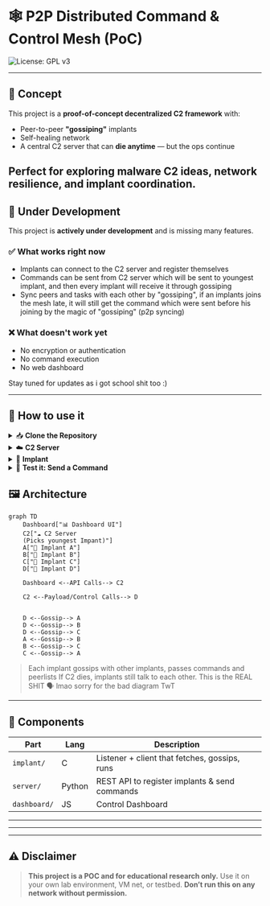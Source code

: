 # 🕸️ P2P Distributed Command & Control Mesh (PoC)

<!-- ![Status](https://img.shields.io/badge/build-pass-brightgreen?style=flat-square) -->
![License: GPL v3](https://img.shields.io/badge/License-GPLv3-blue.svg?style=flat-square)

---

## 🧠 Concept

This project is a **proof-of-concept decentralized C2 framework** with:
- Peer-to-peer **"gossiping"** implants
- Self-healing network
- A central C2 server that can **die anytime** — but the ops continue

Perfect for exploring malware C2 ideas, network resilience, and implant coordination.
---

## 🚧 Under Development

This project is **actively under development** and is missing many features.

### ✅ What works right now
- Implants can connect to the C2 server and register themselves
- Commands can be sent from C2 server which will be sent to youngest implant, and then every implant will receive it through gossiping
- Sync peers and tasks with each other by "gossiping", if an implants joins the mesh late, it will still get the command which were sent before his joining by the magic of "gossiping" (p2p syncing)

### ❌ What doesn't work yet
- No encryption or authentication
- No command execution
- No web dashboard

Stay tuned for updates as i got school shit too :)


---

## 🚀 How to use it
<details>
<summary>📥 <strong>Clone the Repository</strong></summary>

First, clone the repository to your local machine:

```sh
git clone https://github.com/pratiksingh94/mesh-c2.git
cd mesh-c2
```
</details>

<details>
<summary>☁️ <strong>C2 Server</strong></summary>

1. **Navigate to the server directory:**
```sh
cd C2
```
2. **Create virtual environment and install the stuff**
```sh
python3 -m venv venv
# For Unix or macOS, use:
source venv/bin/activate
# For Windows, use:
venv\Scripts\activate
pip3 install -r requirements.txt
```
3. **Start the C2 server:**
```sh
python3 server.py
```
</details>

<details>
<summary>🧠 <strong>Implant</strong></summary>

1. **Navigate to the implant directory:**
    ```sh
    cd implant
    ```

2. **Change the configuration**

    Make a copy of `/includes/config.example.h` and rename it to `config.h`
    Now edit the content of the the file according to your setup anc choice

3. **Run the implant:**
    > ⚠️ **Before proceeding, ensure you have followed step 2 and configured `config.h` as described above. This step is mandatory for both methods below.**

    ---

    ### **Method 1: 🐳 Docker (Recommended)**

    1. **Navigate to the implant directory:**
        ```sh
        cd implant
        ```
    2. **Build the Docker image:**
        ```sh
        docker build -t mesh-c2-implant .
        ```
        > If the build fails, please [open an issue](https://github.com/pratiksingh94/mesh-c2/issues).

    3. **Run the implant container (you can run this multiple times for multiple instances :D):**
        ```sh
        docker run --rm mesh-c2-implant
        ```

    ---

    ### **Method 2: 🛠️ Make (Manual Build & Run)**

    1. **Navigate to the implant directory:**
        ```sh
        cd implant
        ```
    2. **Build the implant using Make:**
        ```sh
        make
        ```
    3. **Copy the resulting binary (`implant`) to each VM or system you want in the mesh.**

    4. **Run the implant on each system:**
        ```sh
        ./implant
        ```
</details>

<!-- <details>
<summary>📊 <strong>Dashboard (Not added yet)</strong></summary>

1. **Navigate to the dashboard directory:**
    ```sh
    cd dashboard
    ```
2. **Install dependencies:**
    ```sh
    npm install
    ```
3. **Start the dashboard:**
    ```sh
    npm start
    ```

</details> -->
<details>
<summary>🧪 <strong>Test it: Send a Command</strong></summary>

Once your C2 server and at least one implant are running, you can test sending a command to the mesh using a simple `curl` request (no dashboard yet):

```sh
curl -X POST http://localhost:8000/admin/send-command \
    -H "Content-Type: application/json" \
    -d '{"cmd": "whoami"}'
```

- You can see the output on the implant logs
- You can also see all implants end up having same amount of peers after few minutes (rounds of gossiping), because they will be share with each other and synced
- Replace `whoami` with any command you want to send to the implants
- Adjust the URL/port if your C2 server is running elsewhere


<!-- > The command will be distributed through the mesh, but **actual execution is not implemented yet** (see roadmap above). -->
</details>

## 🖼️ Architecture

```mermaid
graph TD
    Dashboard["📊 Dashboard UI"]
    C2["☁️ C2 Server
    (Picks youngest Impant)"]
    A["🧠 Implant A"]
    B["🧠 Implant B"]
    C["🧠 Implant C"]
    D["🧠 Implant D"]
    
    Dashboard <--API Calls--> C2

    C2 <--Payload/Control Calls--> D
    
    
    D <--Gossip--> A
    D <--Gossip--> B
    D <--Gossip--> C
    A <--Gossip--> B
    B <--Gossip--> C
    C <--Gossip--> A
````

> Each implant gossips with other implants, passes commands and peerlists
> If C2 dies, implants still talk to each other. This is the REAL SHIT 🗣️ lmao
> sorry for the bad diagram TwT

---

## 🧩 Components

| Part         | Lang   | Description                                   |
| ------------ | ------ | --------------------------------------------- |
| `implant/`   | C      | Listener + client that fetches, gossips, runs |
| `server/`    | Python | REST API to register implants & send commands |
| `dashboard/` | JS     | Control Dashboard                             |

---


<!-- ## 🔐 Security Notes

* **No TLS/encryption** yet (plaintext JSON over TCP lol)
* Gossiping done over raw TCP — will get noisy
* No persistence — implants die when you close terminal
* Designed to run inside **your own VMs or lab network** -->

---

<!-- ## 💡 BIG IDEAS Roadmap (in future)

* [ ] 🔒 AES/ChaCha20 encrypted payloads
* [ ] 🧬 Auto discovery via broadcast or multicast
* [ ] 🛡️ Implant obfuscation / packing
* [ ] 📦 Multi-platform binary builder (makefile? idk) -->

---

## ⚠️ Disclaimer

> **This project is a POC and for educational research only.**
> Use it on your own lab environment, VM net, or testbed.
> **Don’t run this on any network without permission.**

